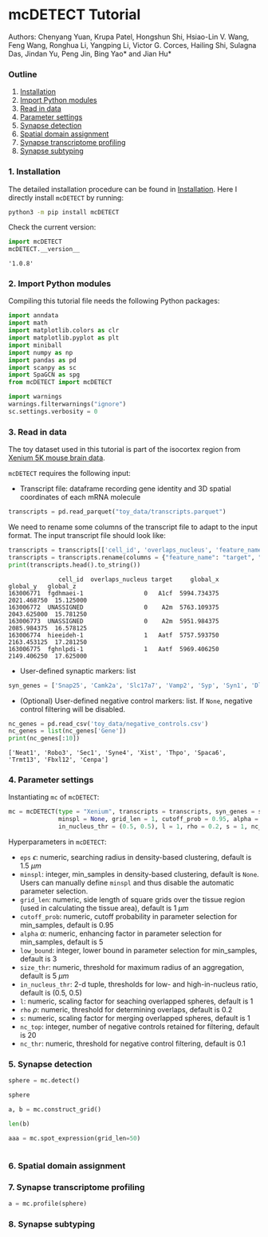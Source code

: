 # mcDETECT Tutorial

Authors: Chenyang Yuan, Krupa Patel, Hongshun Shi, Hsiao-Lin V. Wang, Feng Wang, Ronghua Li, Yangping Li, Victor G. Corces, Hailing Shi, Sulagna Das, Jindan Yu, Peng Jin, Bing Yao* and Jian Hu*

### Outline

1. [Installation](#1-installation)
2. [Import Python modules](#2-import-python-modules)
3. [Read in data](#3-read-in-data)
4. [Parameter settings](#4-parameter-settings)
5. [Synapse detection](#5-synapse-detection)
6. [Spatial domain assignment](#6-spatial-domain-assignment)
7. [Synapse transcriptome profiling](#7-synapse-transcriptome-profiling)
8. [Synapse subtyping](#8-synapse-subtyping)

### 1. Installation

The detailed installation procedure can be found in [Installation](../README.md/#installation). Here I directly install `mcDETECT` by running:

```bash
python3 -m pip install mcDETECT
```

Check the current version:


```python
import mcDETECT
mcDETECT.__version__
```




    '1.0.8'



### 2. Import Python modules

Compiling this tutorial file needs the following Python packages:


```python
import anndata
import math
import matplotlib.colors as clr
import matplotlib.pyplot as plt
import miniball
import numpy as np
import pandas as pd
import scanpy as sc
import SpaGCN as spg
from mcDETECT import mcDETECT

import warnings
warnings.filterwarnings("ignore")
sc.settings.verbosity = 0
```

### 3. Read in data

The toy dataset used in this tutorial is part of the isocortex region from [Xenium 5K mouse brain data](https://www.10xgenomics.com/datasets/xenium-prime-fresh-frozen-mouse-brain).

`mcDETECT` requires the following input:

* Transcript file: dataframe recording gene identity and 3D spatial coordinates of each mRNA molecule


```python
transcripts = pd.read_parquet("toy_data/transcripts.parquet")
```

We need to rename some columns of the transcript file to adapt to the input format. The input transcript file should look like:


```python
transcripts = transcripts[['cell_id', 'overlaps_nucleus', 'feature_name', 'x_location', 'y_location', 'z_location']]
transcripts = transcripts.rename(columns = {"feature_name": "target", "x_location": "global_x", "y_location": "global_y", "z_location": "global_z"})
print(transcripts.head().to_string())
```

                  cell_id  overlaps_nucleus target     global_x     global_y   global_z
    163006771  fgdhmaei-1                 0   A1cf  5994.734375  2021.468750  15.125000
    163006772  UNASSIGNED                 0    A2m  5763.109375  2043.625000  15.781250
    163006773  UNASSIGNED                 0    A2m  5951.984375  2085.984375  16.578125
    163006774  hieeideh-1                 1   Aatf  5757.593750  2163.453125  17.281250
    163006775  fghnlpdi-1                 1   Aatf  5969.406250  2149.406250  17.625000


* User-defined synaptic markers: list


```python
syn_genes = ['Snap25', 'Camk2a', 'Slc17a7', 'Vamp2', 'Syp', 'Syn1', 'Dlg4', 'Gria2', 'Gap43', 'Gria1', 'Bsn', 'Slc32a1']
```

* (Optional) User-defined negative control markers: list. If `None`, negative control filtering will be disabled.


```python
nc_genes = pd.read_csv('toy_data/negative_controls.csv')
nc_genes = list(nc_genes['Gene'])
print(nc_genes[:10])
```

    ['Neat1', 'Robo3', 'Sec1', 'Syne4', 'Xist', 'Thpo', 'Spaca6', 'Trmt13', 'Fbxl12', 'Cenpa']


### 4. Parameter settings

Instantiating `mc` of `mcDETECT`:


```python
mc = mcDETECT(type = "Xenium", transcripts = transcripts, syn_genes = syn_genes, nc_genes = nc_genes, eps = 1.5,
              minspl = None, grid_len = 1, cutoff_prob = 0.95, alpha = 5, low_bound = 3, size_thr = 5,
              in_nucleus_thr = (0.5, 0.5), l = 1, rho = 0.2, s = 1, nc_top = 20, nc_thr = 0.1)
```

Hyperparameters in `mcDETECT`:
* `eps` $\epsilon$: numeric, searching radius in density-based clustering, default is 1.5 $\mu m$
* `minspl`: integer, min_samples in density-based clustering, default is `None`. Users can manually define `minspl` and thus disable the automatic parameter selection.
* `grid_len`: numeric, side length of square grids over the tissue region (used in calculating the tissue area), default is 1 $\mu m$
* `cutoff_prob`: numeric, cutoff probability in parameter selection for min_samples, default is 0.95
* `alpha` $\alpha$: numeric, enhancing factor in parameter selection for min_samples, default is 5
* `low_bound`: integer, lower bound in parameter selection for min_samples, default is 3
* `size_thr`: numeric, threshold for maximum radius of an aggregation, default is 5 $\mu m$
* `in_nucleus_thr`: 2-d tuple, thresholds for low- and high-in-nucleus ratio, default is (0.5, 0.5)
* `l`: numeric, scaling factor for seaching overlapped spheres, default is 1
* `rho` $\rho$: numeric, threshold for determining overlaps, default is 0.2
* `s`: numeric, scaling factor for merging overlapped spheres, default is 1
* `nc_top`: integer, number of negative controls retained for filtering, default is 20
* `nc_thr`: numeric, threshold for negative control filtering, default is 0.1

### 5. Synapse detection


```python
sphere = mc.detect()
```


```python
sphere
```


```python
a, b = mc.construct_grid()
```


```python
len(b)
```


```python
aaa = mc.spot_expression(grid_len=50)
```


```python

```

### 6. Spatial domain assignment

### 7. Synapse transcriptome profiling


```python
a = mc.profile(sphere)
```

### 8. Synapse subtyping
